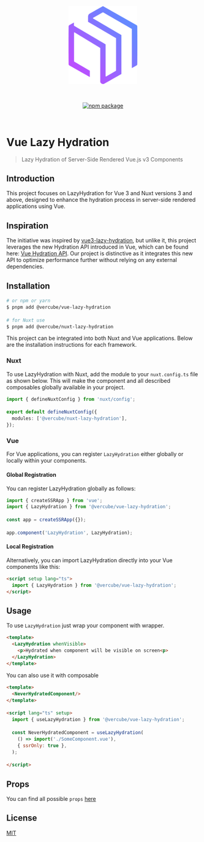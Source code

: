 <p align="center">
  <a href="https://github.com/OskarLebuda/vue-lazy-hydration" target="_blank" rel="noopener noreferrer">
    <img width="180" src="https://github.com/OskarLebuda/vue-lazy-hydration/blob/main/.github/assets/logo.png?raw=true" alt="Vercube logo">
  </a>
</p>
<br/>
<p align="center">
  <a href="https://www.npmjs.com/package/@vercube/vue-lazy-hydration"><img src="https://badgen.net/npm/v/@vercube/vue-lazy-hydration" alt="npm package"></a>
</p>
<br/>

# Vue Lazy Hydration
> Lazy Hydration of Server-Side Rendered Vue.js v3 Components

## Introduction
This project focuses on LazyHydration for Vue 3 and Nuxt versions 3 and above, designed to enhance the hydration process in server-side rendered applications using Vue.

## Inspiration
The initiative was inspired by [vue3-lazy-hydration](https://github.com/freddy38510/vue3-lazy-hydration), but unlike it, this project leverages the new Hydration API introduced in Vue, which can be found here: [Vue Hydration API](https://github.com/vuejs/core/pull/11458). Our project is distinctive as it integrates this new API to optimize performance further without relying on any external dependencies.

## Installation

```bash
# or npm or yarn
$ pnpm add @vercube/vue-lazy-hydration

# for Nuxt use
$ pnpm add @vercube/nuxt-lazy-hydration
```


This project can be integrated into both Nuxt and Vue applications. Below are the installation instructions for each framework.

### Nuxt

To use LazyHydration with Nuxt, add the module to your `nuxt.config.ts` file as shown below. This will make the component and all described composables globally available in your project.

```typescript
import { defineNuxtConfig } from 'nuxt/config';

export default defineNuxtConfig({
  modules: ['@vercube/nuxt-lazy-hydration'],
});
```

### Vue

For Vue applications, you can register `LazyHydration` either globally or locally within your components.

#### Global Registration
You can register LazyHydration globally as follows:

```typescript
import { createSSRApp } from 'vue';
import { LazyHydration } from '@vercube/vue-lazy-hydration';

const app = createSSRApp({});

app.component('LazyHydration', LazyHydration);
```

#### Local Registration
Alternatively, you can import LazyHydration directly into your Vue components like this:

```html
<script setup lang="ts">
  import { LazyHydration } from '@vercube/vue-lazy-hydration';
</script>
```

## Usage
To use `LazyHydration` just wrap your component with wrapper.
```html
<template>
  <LazyHydration whenVisible>
    <p>Hydrated when component will be visible on screen<p>
  </LazyHydration>
</template>
```

You can also use it with composable
```html
<template>
  <NeverHydratedComponent/>
</template>

<script lang="ts" setup>
  import { useLazyHydration } from '@vercube/vue-lazy-hydration';

  const NeverHydratedComponent = useLazyHydration(
    () => import('./SomeComponent.vue'),
    { ssrOnly: true },
  );

</script>

```

## Props
You can find all possible `props` [here](https://github.com/OskarLebuda/vue-lazy-hydration/blob/main/packages/vue-lazy-hydration/src/types/types.ts#L3)

## License

[MIT](http://opensource.org/licenses/MIT)